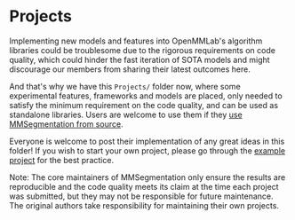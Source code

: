 # Projects

Implementing new models and features into OpenMMLab's algorithm libraries could be troublesome due to the rigorous requirements on code quality, which could hinder the fast iteration of SOTA models and might discourage our members from sharing their latest outcomes here.

And that's why we have this `Projects/` folder now, where some experimental features, frameworks and models are placed, only needed to satisfy the minimum requirement on the code quality, and can be used as standalone libraries. Users are welcome to use them if they [use MMSegmentation from source](https://mmsegmentation.readthedocs.io/en/dev-1.x/get_started.html#best-practices).

Everyone is welcome to post their implementation of any great ideas in this folder! If you wish to start your own project, please go through the [example project](example_project/) for the best practice.

Note: The core maintainers of MMSegmentation only ensure the results are reproducible and the code quality meets its claim at the time each project was submitted, but they may not be responsible for future maintenance. The original authors take responsibility for maintaining their own projects.
